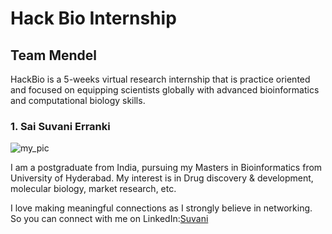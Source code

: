 # Hack Bio Internship

## Team Mendel

HackBio is a 5-weeks virtual research internship that is practice oriented and focused on equipping scientists globally with advanced bioinformatics and computational biology skills.

### 1. Sai Suvani Erranki

![my_pic](https://user-images.githubusercontent.com/92301554/136980914-e594a1bc-8d16-4488-8673-fa86852ac761.jpg)


I am a postgraduate from India, pursuing my Masters in Bioinformatics from University of Hyderabad. My interest is in Drug discovery & development, molecular biology, market research, etc.

I love making meaningful connections as I strongly believe in networking. So you can connect with me on LinkedIn:[Suvani](https://www.linkedin.com/in/sai-suvani-erranki-095954156/ )
